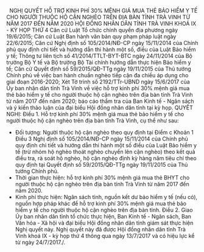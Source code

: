 <jsontable name="bang_0"> </jsontable>
 
NGHỊ QUYẾT
HỖ TRỢ KINH PHÍ
30% MỆNH GIÁ MUA THẺ BẢO HIỂM Y TẾ CHO NGƯỜI THUỘC HỘ CẬN NGHÈO TRÊN ĐỊA BÀN
TỈNH TRÀ VINH TỪ NĂM 2017 ĐẾN NĂM 2020
HỘI ĐỒNG NHÂN DÂN TỈNH TRÀ VINH
KHOÁ IX - KỲ HỌP THỨ 4
Căn cứ Luật Tổ chức chính quyền địa phương
ngày 19/6/2015;
Căn cứ Luật Ban hành văn bản quy phạm pháp
luật ngày 22/6/2015;
Căn cứ Nghị định số 105/2014/NĐ-CP ngày
15/11/2014 của Chính phủ quy định chi tiết và hướng dẫn thi hành một số, điều
của Luật Bảo hiểm y tế; Thông tư liên tịch số 41/2014/TTLT-BYT-BTC ngày
24/11/2014 của Bộ trưởng Bộ Y tế và Bộ trưởng Bộ Tài chính hướng dẫn thực hiện
Bảo hiểm y tế;
Căn cứ Quyết định số 59/2015/QĐ-TTg ngày
19/11/2015 của Thủ tướng Chính phủ về việc ban hành chuẩn nghèo tiếp cận đa
chiều áp dụng cho giai đoạn 2016-2020;
Xét Tờ trình số 2192/TTr-UBND ngày 15/6/2017
của Ủy ban nhân dân tỉnh Trà Vinh về việc hỗ trợ kinh phí 30% mệnh giá mua thẻ
bảo hiểm y tế cho người thuộc hộ cận nghèo trên địa bàn tỉnh Trà Vinh từ năm
2017 đến năm 2020; báo cáo thẩm tra của Ban Kinh tế - Ngân sách và ý kiến thảo
luận của đại biểu Hội đồng nhân dân tỉnh tại kỳ họp.
QUYẾT NGHỊ:
Điều 1. Hỗ trợ kinh phí 30% mệnh giá mua
thẻ bảo hiểm y tế cho người thuộc hộ cận nghèo trên địa bàn tỉnh Trà Vinh, cụ
thể như sau:
- Đối tượng: Người thuộc hộ cận nghèo theo quy
định tại Điểm c Khoản 1 Điều 3 Nghị định số 105/2014/NĐ-CP ngày 15/11/2014 của
Chính phủ quy định chi tiết và hướng dẫn thi hành một số điều của Luật Bảo hiểm
y tế (trừ nhóm hộ nghèo thoát nghèo chuyển lên cận nghèo) theo kết quả điều
tra, rà soát hộ nghèo, hộ cận nghèo định kỳ hàng năm tiêu chí theo quy định tại
Quyết định số 59/2015/QĐ-TTg ngày 19/11/2015 của Thủ tướng Chính phủ.
- Thời gian thực hiện: hỗ trợ kinh phí 30% mệnh
giá mua thẻ BHYT cho người thuộc hộ cận nghèo trên địa bàn tỉnh Trà Vinh từ năm
2017 đến năm 2020.
- Kinh phí thực hiện: Ngân sách tỉnh, nguồn kết
dư bảo hiểm y tế (nếu có), nguồn hợp pháp khác để hỗ trợ kinh phí 30% mệnh giá
mua thẻ bảo hiểm y tế cho người thuộc hộ cận nghèo trên địa bàn tỉnh.
Điều 2. Giao Ủy ban nhân dân tỉnh tổ chức
thực hiện, Ban Kinh tế - Ngân sách, Ban Văn hóa - Xã hội và đại biểu Hội đồng
nhân dân tỉnh giám sát thực hiện Nghị quyết này.
Nghị quyết này đã được Hội đồng nhân dân tỉnh
Trà Vinh khoá IX - kỳ họp thứ 4 thông qua ngày 13/7/2017 và có hiệu lực kể từ
ngày 24/7/2017./.
 
<jsontable name="bang_1"> </jsontable>